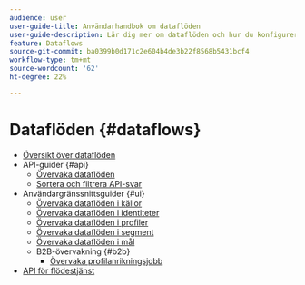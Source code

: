 ```yaml
---
audience: user
user-guide-title: Användarhandbok om dataflöden
user-guide-description: Lär dig mer om dataflöden och hur du konfigurerar dem för olika tjänster.
feature: Dataflows
source-git-commit: ba0399b0d171c2e604b4de3b22f8568b5431bcf4
workflow-type: tm+mt
source-wordcount: '62'
ht-degree: 22%

---
```



# Dataflöden {#dataflows}

- [Översikt över dataflöden](./home.md)
- API-guider {#api}
   - [Övervaka dataflöden](./api/monitor.md)
   - [Sortera och filtrera API-svar](./api/sort-and-filter.md)
- Användargränssnittsguider {#ui}
   - [Övervaka dataflöden i källor](./ui/monitor-sources.md)
   - [Övervaka dataflöden i identiteter](./ui/monitor-identities.md)
   - [Övervaka dataflöden i profiler](./ui/monitor-profiles.md)
   - [Övervaka dataflöden i segment](./ui/monitor-segments.md)
   - [Övervaka dataflöden i mål](./ui/monitor-destinations.md)
   - B2B-övervakning {#b2b}
      - [Övervaka profilanrikningsjobb](./ui/b2b/monitor-profile-enrichment.md)
- [API för flödestjänst](https://www.adobe.io/experience-platform-apis/references/flow-service/)